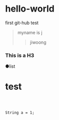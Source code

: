 # hello-world
first git-hub test

>myname is j
>>jiwoong



<h3> This is a H3</h3>
●list



<h1>test</h1>


<code>
  
  String a = 1;
  
  
</code>
